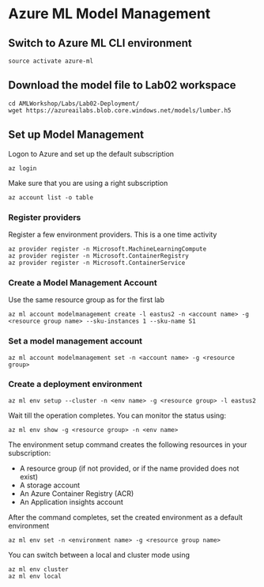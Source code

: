 # Azure ML Model Management

## Switch to Azure ML CLI environment
```
source activate azure-ml
```

## Download the model file to Lab02 workspace
```
cd AMLWorkshop/Labs/Lab02-Deployment/
wget https://azureailabs.blob.core.windows.net/models/lumber.h5
```

## Set up Model Management
Logon to Azure and set up the default subscription
```
az login
```

Make sure that you are using a right subscription
```
az account list -o table
```


### Register providers
Register a few environment providers. This is a one time activity
```
az provider register -n Microsoft.MachineLearningCompute
az provider register -n Microsoft.ContainerRegistry
az provider register -n Microsoft.ContainerService
```

### Create a Model Management Account
Use the same resource group as for the first lab

```
az ml account modelmanagement create -l eastus2 -n <account name> -g <resource group name> --sku-instances 1 --sku-name S1
```

### Set a model management account
```
az ml account modelmanagement set -n <account name> -g <resource group>
```
### Create a deployment environment
```
az ml env setup --cluster -n <env name> -g <resource group> -l eastus2

```

Wait till the operation completes. You can monitor the status using:
```
az ml env show -g <resource group> -n <env name>
```

The environment setup command creates the following resources in your subscription:

- A resource group (if not provided, or if the name provided does not exist)
- A storage account
- An Azure Container Registry (ACR)
- An Application insights account

After the command completes, set the created environment as a default environment
```
az ml env set -n <environment name> -g <resource group name>
```

You can switch between a local and cluster mode using
```
az ml env cluster
az ml env local
```



